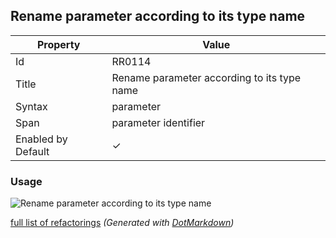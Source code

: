 ## Rename parameter according to its type name

| Property           | Value                                       |
| ------------------ | ------------------------------------------- |
| Id                 | RR0114                                      |
| Title              | Rename parameter according to its type name |
| Syntax             | parameter                                   |
| Span               | parameter identifier                        |
| Enabled by Default | &#x2713;                                    |

### Usage

![Rename parameter according to its type name](../../images/refactorings/RenameParameterAccordingToTypeName.png)

[full list of refactorings](Refactorings.md)
*\(Generated with [DotMarkdown](http://github.com/JosefPihrt/DotMarkdown)\)*